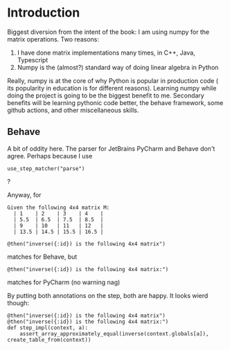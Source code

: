 # Introduction
Biggest diversion from the intent of the book: I am using numpy for
the matrix operations. Two reasons:
1. I have done matrix implementations many times, in C++, Java, Typescript
2. Numpy is the (almost?) standard way of doing linear algebra in Python

Really, numpy is at the core of why Python is popular in production code (
its popularity in education is for different reasons). Learning numpy while
doing the project is going to be the biggest benefit to me. Secondary benefits
will be learning pythonic code better, the behave framework, some github
actions, and other miscellaneous skills.

## Behave
A bit of oddity here. The parser for JetBrains PyCharm and
Behave don't agree. Perhaps because I use 
```
use_step_matcher("parse")
```
?

Anyway, for 
```
Given the following 4x4 matrix M:
  | 1    | 2    | 3    | 4    |
  | 5.5  | 6.5  | 7.5  | 8.5  |
  | 9    | 10   | 11   | 12   |
  | 13.5 | 14.5 | 15.5 | 16.5 |
```

```
@then("inverse({:id}) is the following 4x4 matrix")
```
matches for Behave, but 
```
@then("inverse({:id}) is the following 4x4 matrix:")
```
matches for PyCharm (no warning nag)

By putting both annotations on the step, both are happy.
It looks wierd though:
```
@then("inverse({:id}) is the following 4x4 matrix")
@then("inverse({:id}) is the following 4x4 matrix:")
def step_impl(context, a):
    assert_array_approximately_equal(inverse(context.globals[a]), create_table_from(context))
```